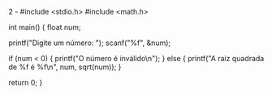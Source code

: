 2 - #include <stdio.h>
#include <math.h>

int main() {
   float num;

   printf("Digite um número: ");
   scanf("%f", &num);

   if (num < 0) {
      printf("O número é inválido\n");
   } else {
      printf("A raiz quadrada de %f é %f\n", num, sqrt(num));
   }

   return 0;
}
